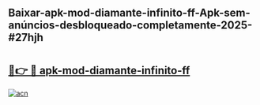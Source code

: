 ## Baixar-apk-mod-diamante-infinito-ff-Apk-sem-anúncios-desbloqueado-completamente-2025-#27hjh

# <h2><a href="https://ainizakaria.my?title=apk-mod-diamante-infinito-ff&ref=20M">🔗👉 🔴 apk-mod-diamante-infinito-ff</a></h2>

[![acn](https://github.com/user-attachments/assets/0f9c940e-d8b0-45ae-aac7-cd30a18b3e1c)](https://ainizakaria.my?title=apk-mod-diamante-infinito-ff&ref=20M)

